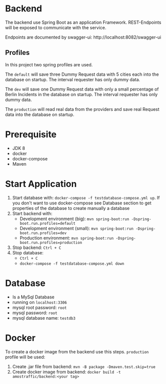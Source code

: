 # Backend
The backend use Spring Boot as an application Framework. 
REST-Endpoints will be exposed to communicate with the service.

Endpoints are documented by swagger-ui: http://localhost:8082/swagger-ui

## Profiles
In this project two spring profiles are used. 

The ```default``` will save three Dummy Request data with 5 cities each into the database on startup. The interval requester has only dummy data.

The ```dev``` will save one Dummy Request data with only a small percentage of Berlin Incidents in the database on startup. The interval requester has only dummy data.

The ```production``` will read real data from the providers and save real Request data into the database on startup.

# Prerequisite
- JDK 8
- docker
- docker-compose  
- Maven


# Start Application
1. Start database with: ```docker-compose -f testdatabase-compose.yml up```. If you don't want to use docker-compose
  see Database section to get properties of the database to create manually a database
1. Start backend with:
    - Development environment (big): ```mvn spring-boot:run -Dspring-boot.run.profiles=default```
    - Development environment (small): ```mvn spring-boot:run -Dspring-boot.run.profiles=dev```
    - Production environment: ```mvn spring-boot:run -Dspring-boot.run.profiles=production```
1. Stop backend: ```Ctrl + C```
1. Stop database:
    - ```Ctrl + C```
    - ```docker-compose -f testdatabase-compose.yml down```

# Database
- Is a MySql Database
- running on ```localhost:3306```
- mysql root password: ```root```
- mysql password: ```root```
- mysql database name: ```testdb3```

# Docker
To create a docker image from the backend use this steps. ```production``` profile will be used:
1. Create .jar file from backend: ```mvn -B package -Dmaven.test.skip=true```
2. Create docker image from backend: ```docker build -t amostraffic/backend:<your tag>```